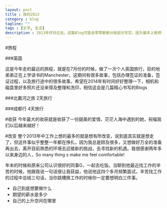 ```yaml
---
layout: post
title : 我的2013
category : blog
tagline: ""
tags : [文字, 生活]
description : 2013年终将过去，这篇Blog可能会零零散散分级部分写完，因为基本上是想到今年的种种就会拓展开一小段文字，用来记录我这一年的经历。文章to be continued...
---
```


#旅程

###英国

这是今年走的最远的旅程，就是在7月份的时候，做了一次个人英国旅行，目的地弟弟正在上学读书的Manchester，这期间有很多故事，包括办理签证的准备，签证过程，以及旅行途中的很多故事，希望在2014年有时间好好整理一下，相机和磁盘里好多照片还没来得及整理和洗印，相信这会是几篇精心书写的Blogs

###北戴河之旅
2天旅行

###成都行
4天旅行


#收获
今年最大的收获就是收获了一份甜美的爱情，茫茫人海中遇到的她，祝福我们以后越来越好！

#改变
整个2013年中工作上想的最多的就是想有所改变，说到底其实就是想走了，但这件事似乎整整一年都在挣扎，因为我总是顾及很多，又想做好万全的准备再出去，离开目前熟悉的环境去迎接新的挑战，去寻找新的机遇。我很感谢两年多以来身边的人，So many thing s make me feel comfortable! 

年末的时候和原来公司认识很好的同事G，一起去吃饭。当聊到他最近找工作的辛苦的时候，他跟我说一句话很让我获益，他说他这四个多月频繁面试，辛苦找工作的过程中总结三句话，当你跳槽换工作的时候你一定要想明白三件事。

 * 自己到底想要做什么
 * 期望的薪水是多少
 * 自己的上升空间在哪里
 



